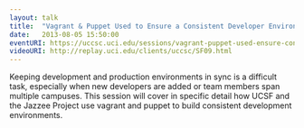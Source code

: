 ```yaml
---
layout: talk
title:  "Vagrant & Puppet Used to Ensure a Consistent Developer Environment"
date:   2013-08-05 15:50:00
eventURI: https://uccsc.uci.edu/sessions/vagrant-puppet-used-ensure-consistent-developer-environment
videoURI: http://replay.uci.edu/clients/uccsc/SF09.html
---
```


Keeping development and production environments in sync is a difficult task, especially when new developers are added or team members span multiple campuses. This session will cover in specific detail how UCSF and the Jazzee Project use vagrant and puppet to build consistent development environments.
